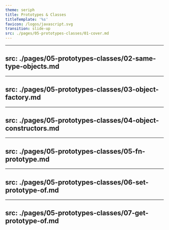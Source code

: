 ```yaml
---
theme: seriph
title: Prototypes & Classes
titleTemplate: '%s'
favicon: /logos/javascript.svg
transition: slide-up
src: ./pages/05-prototypes-classes/01-cover.md
---
```


---
src: ./pages/05-prototypes-classes/02-same-type-objects.md
---

---
src: ./pages/05-prototypes-classes/03-object-factory.md
---

---
src: ./pages/05-prototypes-classes/04-object-constructors.md
---

---
src: ./pages/05-prototypes-classes/05-fn-prototype.md
---

---
src: ./pages/05-prototypes-classes/06-set-prototype-of.md
---

---
src: ./pages/05-prototypes-classes/07-get-prototype-of.md
---
